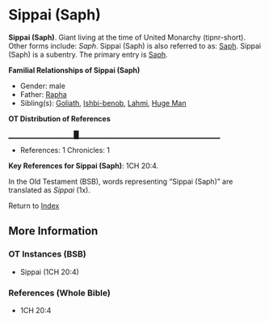 # Sippai (Saph)
**Sippai (Saph)**. 
Giant living at the time of United Monarchy (tipnr-short). 
Other forms include: 
*Saph*. 
Sippai (Saph) is also referred to as: 
[Saph](Saph.md). 
Sippai (Saph) is a subentry. The primary entry is 
[Saph](Saph.md). 




**Familial Relationships of Sippai (Saph)**


* Gender: male
* Father: [Rapha](Rapha.md)
* Sibling(s): [Goliath](Goliath.md), [Ishbi-benob](Ishbi-benob.md), [Lahmi](Lahmi.md), [Huge Man](HugeMan.md)


**OT Distribution of References**

▁▁▁▁▁▁▁▁▁▁▁▁█▁▁▁▁▁▁▁▁▁▁▁▁▁▁▁▁▁▁▁▁▁▁▁▁▁▁
* References: 1 Chronicles: 1



**Key References for Sippai (Saph)**: 
1CH 20:4. 


In the Old Testament (BSB), words representing “Sippai (Saph)” are translated as 
*Sippai* (1x). 




Return to [Index](00-Index.md)

## More Information

### OT Instances (BSB)

* Sippai (1CH 20:4)



### References (Whole Bible)

* 1CH 20:4



